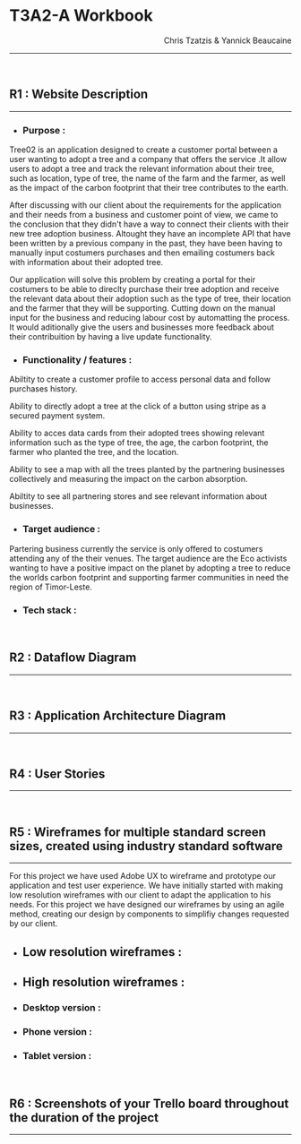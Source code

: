 # T3A2-A Workbook
<div style="text-align: right"> Chris Tzatzis & Yannick Beaucaine </div>

---
<br>

## R1 : Website Description
---

- ### Purpose :

Tree02 is an application designed to create a customer portal between a user wanting to adopt a tree and a company that offers the service .It allow users to adopt a tree and track the relevant information about their tree, such as location, type of tree, the name of the farm and the farmer,
as well as the impact of the carbon footprint that their tree contributes to the earth.


After discussing with our client about the requirements for the application and their needs from a business and customer point of view, we came to the conclusion that they didn't have a way to connect their clients with their new tree adoption business. Altought they have an incomplete API that have been written by a previous company in the past, they have been having to manually input costumers purchases and then emailing costumers back with information about their adopted tree.


Our application will solve this problem by creating a portal for their costumers to be able to direclty purchase their tree adoption and receive the relevant data about their adoption such as the type of tree, their location and the farmer that they will be supporting. Cutting down on the manual input for the business and reducing labour cost by automatting the process. It would aditionally give the users and businesses more feedback about their contribuition by having a live update functionality.

- ### Functionality / features :

 Abiltity to create a customer profile to access personal data and follow purchases history.
 
 Ability to directly adopt a tree at the click of a button using stripe as a secured payment system.

 Ability to acces data cards from their adopted trees showing relevant information such as the type of tree, the age, the carbon footprint, the farmer who planted the tree, and the location.

 Ability to see a map with all the trees planted by the partnering businesses collectively and measuring the impact on the carbon absorption.

 Abiltity to see all partnering stores and see relevant information about businesses.


- ### Target audience :

Partering business currently the service is only offered to costumers attending any of the their venues. The target audience are the Eco activists wanting to have a positive impact on the planet by adopting a tree to reduce the worlds carbon footprint and supporting farmer communities in need the region of Timor-Leste.




- ### Tech stack :

<br>

## R2 : Dataflow Diagram
---

<br>

## R3 : Application Architecture Diagram
---

<br>

## R4 : User Stories
---

<br>

## R5 : Wireframes for multiple standard screen sizes, created using industry standard software	
---
For this project we have used Adobe UX to wireframe and prototype our application and test user experience. We have initially started with making low resolution wireframes with our client to adapt the application to his needs. For this project we have designed our wireframes by using an agile method, creating our design by components to simplifiy changes requested by our client.

- ## Low resolution wireframes :

- ## High resolution wireframes :

- ### Desktop version :
- ### Phone version :
- ### Tablet version :

<br>

## R6 : Screenshots of your Trello board throughout the duration of the project	
---

<br>
